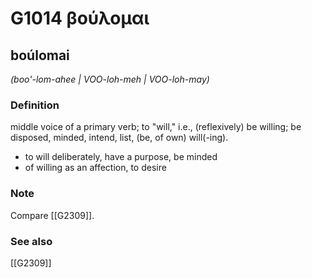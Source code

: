# G1014 βούλομαι

## boúlomai

_(boo'-lom-ahee | VOO-loh-meh | VOO-loh-may)_

### Definition

middle voice of a primary verb; to "will," i.e., (reflexively) be willing; be disposed, minded, intend, list, (be, of own) will(-ing).

- to will deliberately, have a purpose, be minded
- of willing as an affection, to desire

### Note

Compare [[G2309]].

### See also

[[G2309]]

